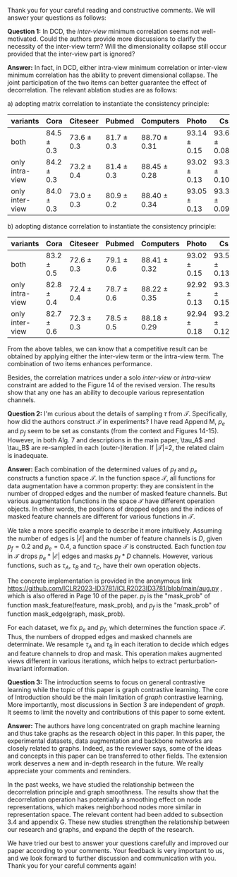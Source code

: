 Thank you for your careful reading and constructive comments. We will answer your questions as follows:

**Question 1:** In DCD, the *inter-view* minimum correlation seems not well-motivated. Could the authors provide more discussions to clarify the necessity of the inter-view term? Will the dimensionality collapse still occur provided that the inter-view part is ignored?

**Answer:**  In fact, in DCD, either intra-view minimum correlation or inter-view minimum correlation has the ability to prevent dimensional collapse. The joint participation of the two items can better guarantee the effect of decorrelation. The relevant ablation studies are as follows:

a) adopting matrix correlation to instantiate the consistency principle:

| variants        | Cora           | Citeseer        | Pubmed         | Computers        | Photo            | Cs               | Physics          |
| --------------- | -------------- | --------------- | -------------- | ---------------- | ---------------- | ---------------- | ---------------- |
| both            | 84.5 $\pm$ 0.3 | 73.6  $\pm$ 0.3 | 81.7 $\pm$ 0.3 | 88.70 $\pm$ 0.31 | 93.14 $\pm$ 0.15 | 93.60 $\pm$ 0.08 | 95.42 $\pm$ 0.12 |
| only intra-view | 84.2 $\pm$ 0.3 | 73.2  $\pm$ 0.4 | 81.4 $\pm$ 0.3 | 88.45 $\pm$ 0.28 | 93.02 $\pm$ 0.13 | 93.36 $\pm$ 0.10 | 95.27 $\pm$ 0.14 |
| only inter-view | 84.0 $\pm$ 0.3 | 73.0  $\pm$ 0.3 | 80.9 $\pm$ 0.2 | 88.40 $\pm$ 0.34 | 93.05 $\pm$ 0.13 | 93.30 $\pm$ 0.09 | 95.24 $\pm$ 0.11 |

b) adopting distance correlation to instantiate the consistency principle:

| variants        | Cora           | Citeseer        | Pubmed         | Computers        | Photo            | Cs               | Physics          |
| --------------- | -------------- | --------------- | -------------- | ---------------- | ---------------- | ---------------- | ---------------- |
| both            | 83.2 $\pm$ 0.5 | 72.6  $\pm$ 0.3 | 79.1 $\pm$ 0.6 | 88.41 $\pm$ 0.32 | 93.02 $\pm$ 0.15 | 93.58 $\pm$ 0.13 | 95.34 $\pm$ 0.09 |
| only intra-view | 82.8 $\pm$ 0.4 | 72.4  $\pm$ 0.4 | 78.7 $\pm$ 0.6 | 88.22 $\pm$ 0.35 | 92.92 $\pm$ 0.13 | 93.34 $\pm$ 0.15 | 95.26 $\pm$ 0.08 |
| only inter-view | 82.7 $\pm$ 0.6 | 72.3  $\pm$ 0.3 | 78.5 $\pm$ 0.5 | 88.18 $\pm$ 0.29 | 92.94 $\pm$ 0.18 | 93.26 $\pm$ 0.12 | 95.25 $\pm$ 0.08 |

From the above tables, we can know that a competitive result can be obtained by applying either the inter-view term or the intra-view term. The combination of two items enhances performance.

Besides, the correlation matrices under a solo *inter-view* or *intra-view* constraint are added to the Figure 14 of the revised version. The results show that any one has an ability to decouple various representation channels.

**Question 2:** I'm curious about the details of sampling $\tau$ from $\mathcal{T}$. Specifically, how did the authors construct $\mathcal{T}$ in experiments? I have read Append M, $p_e$ and $p_f$ seem to be set as constants (from the context and Figures 14-15). However, in both Alg. 7 and descriptions in the main paper, \tau_A$ and \tau_B$ are re-sampled in each (outer-)iteration. If |$\mathcal{T}$|=2, the related claim is inadequate.

**Answer:**  Each combination of the determined values of $p_f$ and $p_e$ constructs a function space $\mathcal{T}$. In the function space $\mathcal{T}$, all functions for data augmentation have a common property: they are consistent in the number of dropped edges and the number of masked feature channels. But various augmentation functions in the space $\mathcal{T}$ have different operation objects. In other words, the positions of dropped edges and  the indices of masked feature channels are different for various functions in  $\mathcal{T}$. 

We take a more specific example to describe it more intuitively. Assuming the number of edges is $|\mathcal{E}|$ and the number of feature channels is $D$, given $p_f=0.2$ and $p_e=0.4$, a function space $\mathcal{T}$ is constructed. Each function $tau$ in $\mathcal{T}$ drops $p_e * |\mathcal{E}|$ edges and masks $p_f * D$ channels. However, various functions, such as $\tau_A$, $\tau_B$ and $\tau_C$, have their own operation objects. 

The concrete implementation is provided in the anonymous link https://github.com/ICLR2023-ID3781/ICLR2023ID3781/blob/main/aug.py , which is also offered in Page 10 of the paper. $p_f$ is the "mask_prob" of function mask_feature(feature, mask_prob), and $p_f$ is the "mask_prob" of function mask_edge(graph, mask_prob).

For each dataset, we fix $p_e$ and $p_f$, which determines the function space $\mathcal{T}$. Thus, the numbers of dropped edges and masked channels are determinate. We resample $\tau_A$ and $\tau_B$ in each iteration to decide which edges and feature channels to drop and mask. This operation makes augmented views different in various iterations, which helps to extract perturbation-invariant information.



**Question 3:** The introduction seems to focus on general contrastive learning while the topic of this paper is graph contrastive learning. The core of Introduction should be the main limitation of *graph* contrastive learning. More importantly, most discussions in Section 3 are independent of *graph*. It seems to limit the novelty and contributions of this paper to some extent.

**Answer:**  The authors have long concentrated on graph machine learning and thus take graphs as the research object in this paper. In this paper, the experimental datasets, data augmentation and backbone networks are closely related to graphs. Indeed, as the reviewer says, some of the ideas and concepts in this paper can be transferred to other fields. The extension work deserves a new and in-depth research in the future. We really appreciate your comments and reminders.

In the past weeks, we have studied the relationship between the decorrelation principle and graph smoothness. The results show that the decorrelation operation has potentially a smoothing effect on node representations, which makes neighborhood nodes more similar in representation space. The relevant content had been added to subsection 3.4 and appendix G. These new studies strengthen the relationship between our research and graphs, and expand the depth of the research.



We have tried our best to answer your questions carefully and improved our paper according to your comments. Your feedback is very important to us, and we look forward to further discussion and communication with you. Thank you for your careful comments again!

